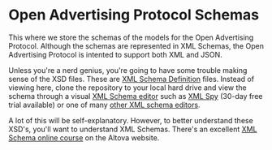 Open Advertising Protocol Schemas
=======================

This where we store the schemas of the models for the Open Advertising Protocol. Although the schemas 
are represented in XML Schemas, the Open Advertising Protocol is intented to support both XML and JSON. 

Unless you're a nerd genius, you're going to have some trouble making sense of the XSD files. These are
[XML Schema Definition](http://en.wikipedia.org/wiki/XML_Schema_%28W3C%29) files. Instead of viewing here,
clone the repository to your local hard drive and view the schema through a visual [XML Schema editor](http://en.wikipedia.org/wiki/XML_Schema_Editor) 
such as [XML Spy](http://www.altova.com/xmlspy.html) (30-day free trial available) or one of
many [other XML schema editors](http://en.wikipedia.org/wiki/XML_Schema_Editor#XML_Schema_Editors).

A lot of this will be self-explanatory. However, to better understand these XSD's, you'll want to understand XML Schemas.  There's an excellent
[XML Schema online course](http://altova-aot.s3.amazonaws.com/Altova%20XML%20Schema%201.1%20Technology/player.html) on the Altova website.





